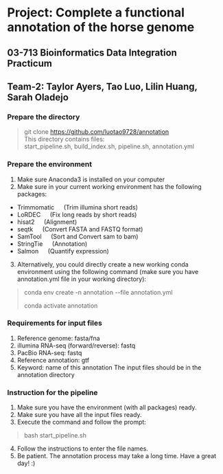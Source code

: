 # Project: Complete a functional annotation of the horse genome
## 03-713 Bioinformatics Data Integration Practicum
## Team-2: Taylor Ayers, Tao Luo, Lilin Huang, Sarah Oladejo

### Prepare the directory
> git clone https://github.com/luotao9728/annotation   
This directory contains files:  
start_pipeline.sh, build_index.sh, pipeline.sh, annotation.yml

### Prepare the environment
1. Make sure Anaconda3 is installed on your computer
2. Make sure in your current working environment has the following packages:
* Trimmomatic &emsp; (Trim illumina short reads)
* LoRDEC &emsp; (Fix long reads by short reads)
* hisat2       &emsp;   (Alignment)
* seqtk      &emsp;     (Convert FASTA and FASTQ format)
* SamTool     &emsp;    (Sort and Convert sam to bam)
* StringTie    &emsp;   (Annotation)
* Salmon       &emsp;   (Quantify expression)
3. Alternatively, you could directly create a new working conda environment using the following command 
(make sure you have annotation.yml file in your working directory):
> conda env create -n annotation --file annotation.yml
> 
> conda activate annotation

### Requirements for input files
1. Reference genome: fasta/fna
2. illumina RNA-seq (forward/reverse): fastq
3. PacBio RNA-seq: fastq
4. Reference annotation: gtf
5. Keyword: name of this annotation
The input files should be in the annotation directory

### Instruction for the pipeline
1. Make sure you have the environment (with all packages) ready.
2. Make sure you have all the input files ready.
3. Execute the command and follow the prompt:
> bash start_pipeline.sh
4. Follow the instructions to enter the file names.
5. Be patient. The annotation process may take a long time. Have a great day! :)
